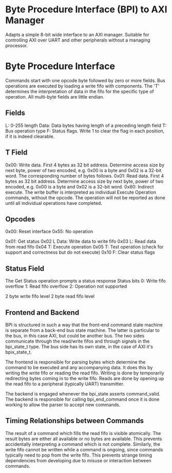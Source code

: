 # Byte Procedure Interface (BPI) to AXI Manager
Adapts a simple 8-bit wide interface to an AXI manager. Suitable for controlling AXI over UART and other peripherals without a managing processor.

# Byte Procedure Interface
Commands start with one opcode byte followed by zero or more fields. Bus operations are executed by loading a write fifo with components. The 'T' determines the interpretation of data in the fifo for the specific type of operation. All multi-byte fields are little endian.

## Fields
L:				0-255 length
Data:			Data bytes having length of a preceding length field
T:				Bus operation type
F:				Status flags. Write 1 to clear the flag in each position, if it is indeed clearable.

## T Field
0x00:			Write data. First 4 bytes as 32 bit address. Determine access size by next byte, power of two encoded, e.g. 0x00 is a byte and 0x02 is a 32-bit word. The corresponding number of bytes follows.
0x01:			Read data. First 4 bytes as 32 bit address. Determine access size by next byte, power of two encoded, e.g. 0x00 is a byte and 0x02 is a 32-bit word.
0x80:			Indirect execute. The write buffer is interpreted as individual Execute Operation commands, without the opcode. The operation will not be reported as done until all individual operations have completed.

## Opcodes
0x00:			Reset interface
0x55: 			No operation

0x01: 			Get status
0x02 L Data:	Write data to write fifo
0x03 L:			Read data from read fifo
0x04 T:			Execute operation
0x05 T:			Test operation (check for support and correctness but do not execute)
0x10 F:			Clear status flags

## Status Field
The Get Status operation prompts a status response
Status bits
0: Write fifo overflow
1: Read fifo overflow
2: Operation not supported

2 byte write fifo level
2 byte read fifo level

## Frontend and Backend
BPI is structured in such a way that the front-end command state machine is separate from a back-end bus state machine. The latter is particular to the bus, in this case AXI, but could be another bus. The two sides communicate through the read/write fifos and through signals in the bpi_state_t type. The bus side has its own state, in the case of AXI it's bpix_state_t.

The frontend is responsible for parsing bytes which determine the command to be executed and any accompanying data. It does this by writing the write fifo or reading the read fifo. Writing is done by temporarily redirecting bytes coming in to the write fifo. Reads are done by opening up the read fifo to a peripheral (typically UART) transmitter.

The backend is engaged whenever the bpi_state asserts command_valid. The backend is responsible for calling bpi_end_command once it is done working to allow the parser to accept new commands. 

## Timing Relationships between Commands
The result of a command which fills the read fifo is visible atomically. The result bytes are either all available or no bytes are available. This prevents accidentally interpreting a command which is not complete. Similarly, the write fifo cannot be written while a command is ongoing, since commands typically need to pop from the write fifo. This prevents strange timing dependencies from developing due to misuse or interaction between commands.